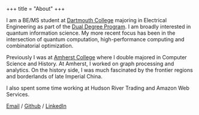 +++
title = "About"
+++

I am a BE/MS student at [Dartmouth College](https://home.dartmouth.edu/) majoring in Electrical Engineering as part of the [Dual Degree Program](https://engineering.dartmouth.edu/undergraduate/dual). I am broadly interested in quantum information science. My more recent focus has been in the intersection of quantum computation, high-performance computing and combinatorial optimization.

Previously I was at [Amherst College](https://www.amherst.edu/) where I double majored in Computer Science and History. At Amherst, I worked on graph processing and analytics. On the history side, I was much fascinated by the frontier regions and borderlands of late Imperial China.

I also spent some time working at Hudson River Trading and Amazon Web Services. 

[Email](mailto:t@txia.ca) / [Github](https://github.com/monkeyxt) / [LinkedIn](https://www.linkedin.com/in/txia23/)